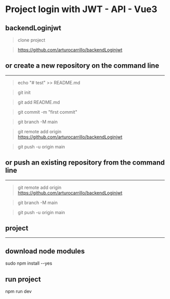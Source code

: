 # Project login with JWT - API - Vue3
## backendLoginjwt
> clone project

> https://github.com/arturocarrillo/backendLoginjwt

## or create a new repository on the command line
---------------------------------------------------------------------------------
> echo "# test" >> README.md

> git init

> git add README.md

> git commit -m "first commit"

> git branch -M main

> git remote add origin https://github.com/arturocarrillo/backendLoginjwt

> git push -u origin main

## or push an existing repository from the command line
---------------------------------------------------------------------------------
> git remote add origin https://github.com/arturocarrillo/backendLoginjwt

> git branch -M main

> git push -u origin main

## project
---------------------------------------------------------------------------------
## download node modules

sudo npm install --yes

## run project

npm run dev
